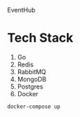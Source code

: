 EventHub

# Tech Stack
1. Go
2. Redis
3. RabbitMQ
4. MongoDB
5. Postgres
6. Docker

```bash
docker-compose up 
```

